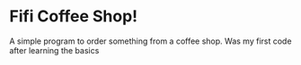 # Fifi Coffee Shop!

A simple program to order something from a coffee shop. Was my first code after learning the basics
